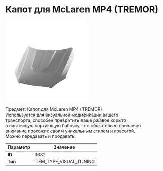 # Капот для McLaren MP4 (TREMOR)

![Item Image](../img/3682.webp?raw=true)

Предмет: Капот для McLaren MP4 (TREMOR)<br>Используется для визуальной модификаций вашего<br>транспорта, способен превратить ваше ржавое корыто<br>в настоящую порхающую бабочку, что обязательно привлечет<br>внимание прохожих своим уникальным стилем и красотой.<br>Можно передавать и продавать.


| Параметр | Значение |
|----------|----------|
| **ID** | 3682 |
| **Тип** | ITEM_TYPE_VISUAL_TUNING |

